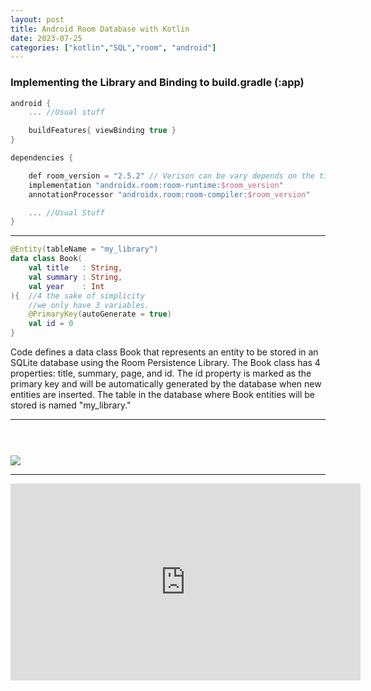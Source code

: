 ```yaml
---
layout: post
title: Android Room Database with Kotlin
date: 2023-07-25
categories: ["kotlin","SQL","room", "android"]
---
```


### Implementing the Library and Binding to build.gradle (:app)

```kotlin
android {
    ... //Usual stuff

    buildFeatures{ viewBinding true }
}

dependencies {

    def room_version = "2.5.2" // Verison can be vary depends on the time
    implementation "androidx.room:room-runtime:$room_version"
    annotationProcessor "androidx.room:room-compiler:$room_version"

    ... //Usual Stuff
}
```
___

```kotlin
@Entity(tableName = "my_library")
data class Book(
    val title   : String, 
    val summary : String,
    val year    : Int
){  //4 the sake of simplicity 
    //we only have 3 variables.
    @PrimaryKey(autoGenerate = true)
    val id = 0
}
```

Code defines a data class Book that represents an entity to be stored in an SQLite database using the Room Persistence Library. The Book class has 4 properties: title, summary, page, and id. The id property is marked as the primary key and will be automatically generated by the database when new entities are inserted. The table in the database where Book entities will be stored is named "my_library."

___
```kotlin

 
```

![](http://i.imgur.com/OUkLi.gif)

___


<iframe width="560" height="315" src="https://www.youtube-nocookie.com/embed/NTbNCezCJNM" title="YouTube video player" frameborder="0" allow="accelerometer; autoplay; clipboard-write; encrypted-media; gyroscope; picture-in-picture; web-share" allowfullscreen></iframe>
